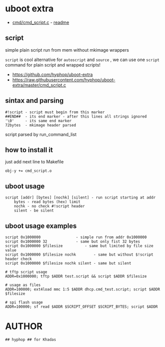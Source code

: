 # uboot extra

+ [cmd/cmd_script.c](cmd/cmd_script.c) - [readme](cmd/cmd_script.md)

## script

simple plain script run from mem without mkimage wrappers

`script` is cool alternative for `autoscript` and `source` , we can
 use one `script` command for plain script and wrapped scripts!

+ https://github.com/hyphop/uboot-extra
+ https://raw.githubusercontent.com/hyphop/uboot-extra/master/cmd_script.c

## sintax and parsing

```
#!script - script must begin from this marker
##END##  - its end marker - after this lines all strings ignored
'\0'     - its same end marker
72bytes  - mkimage header parsed 

```

script parsed by run_command_list

## how to install it 

just add next line to Makefile

    obj-y += cmd_script.o

## uboot usage

    script [addr] [bytes] [nochk] [silent] - run script starting at addr
        bytes - read bytes (hex) limit
        nochk - no check #!script header
        silent - be silent

## uboot usage  examples

    script 0x1000000				- simple run from addr 0x1000000
    script 0x1000000 32 			- same but only fist 32 bytes
    script 0x1000000 $filesize 			- same but limited by file size value 
    script 0x1000000 $filesize nochk 		- same but without $!script header check
    script 0x1000000 $filesize nochk silent	- same but silent

    # tftp script usage
    ADDR=0x1000000; tftp $ADDR test.script && script $ADDR $filesize 

    # usage as files
    ADDR=100000; ext4load mmc 1:5 $ADDR dhcp.cmd_test.script; script $ADDR $filesize

    # spi flash usage
    ADDR=100000; sf read $ADDR $SCRIPT_OFFSET $SCRIPT_BYTES; script $ADDR


# AUTHOR

	## hyphop ## for Khadas


